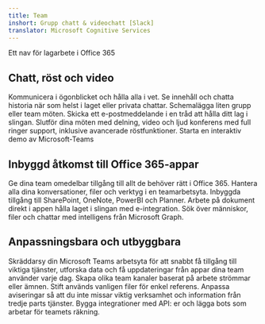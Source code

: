 ```yaml
---
title: Team
inshort: Grupp chatt & videochatt [Slack]
translator: Microsoft Cognitive Services
---
```



Ett nav för lagarbete i Office 365 

## Chatt, röst och video
Kommunicera i ögonblicket och hålla alla i vet. Se innehåll och chatta historia när som helst i laget eller privata chattar. Schemalägga liten grupp eller team möten. Skicka ett e-postmeddelande i en tråd att hålla ditt lag i slingan. Slutför dina möten med delning, video och ljud konferens med full ringer support, inklusive avancerade röstfunktioner. 
Starta en interaktiv demo av Microsoft-Teams 

## Inbyggd åtkomst till Office 365-appar
Ge dina team omedelbar tillgång till allt de behöver rätt i Office 365. Hantera alla dina konversationer, filer och verktyg i en teamarbetsyta. Inbyggda tillgång till SharePoint, OneNote, PowerBI och Planner. Arbete på dokument direkt i appen hålla laget i slingan med e-integration. Sök över människor, filer och chattar med intelligens från Microsoft Graph. 

## Anpassningsbara och utbyggbara
Skräddarsy din Microsoft Teams arbetsyta för att snabbt få tillgång till viktiga tjänster, utforska data och få uppdateringar från appar dina team använder varje dag. Skapa olika team kanaler baserat på arbete strömmar eller ämnen. Stift används vanligen filer för enkel referens. Anpassa aviseringar så att du inte missar viktig verksamhet och information från tredje parts tjänster. Bygga integrationer med API: er och lägga bots som arbetar för teamets räkning. 






